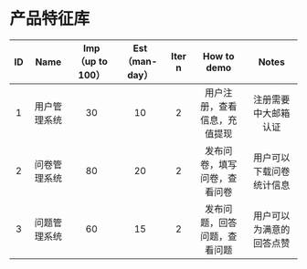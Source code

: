 # 产品特征库

|  ID  |     Name     | Imp（up to 100） | Est（man-day） | Iter n |         How to demo          |          Notes           |
| :--: | :----------: | :--------------: | :------------: | :----: | :--------------------------: | :----------------------: |
|  1   | 用户管理系统 |        30        |       10       |   2    | 用户注册，查看信息，充值提现 |   注册需要中大邮箱认证   |
|  2   | 问卷管理系统 |        80        |       20       |   2    | 发布问卷，填写问卷，查看问卷 | 用户可以下载问卷统计信息 |
|  3   | 问题管理系统 |        60        |       15       |   2    | 发布问题，回答问题，查看问题 | 用户可以为满意的回答点赞 |